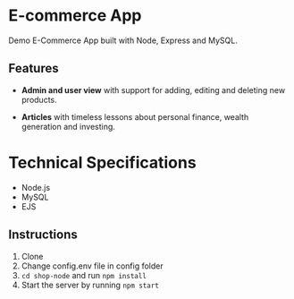 # E-commerce App

Demo E-Commerce App built with Node, Express and MySQL.

## Features

- **Admin and user view** with support for adding, editing and deleting new products.

- **Articles** with timeless lessons about personal finance, wealth generation and investing.

# Technical Specifications

- Node.js
- MySQL
- EJS

## Instructions

1. Clone
2. Change config.env file in config folder
3. `cd shop-node` and run `npm install`
4. Start the server by running `npm start`
